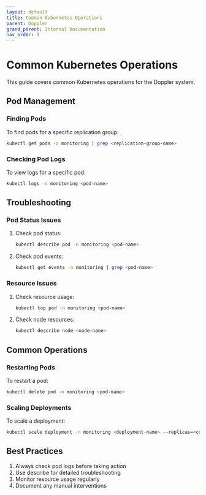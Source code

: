 ```yaml
---
layout: default
title: Common Kubernetes Operations
parent: Doppler
grand_parent: Internal Documentation
nav_order: 1
---
```


# Common Kubernetes Operations

This guide covers common Kubernetes operations for the Doppler system.

## Pod Management

### Finding Pods

To find pods for a specific replication group:

```bash
kubectl get pods -n monitoring | grep <replication-group-name>
```

### Checking Pod Logs

To view logs for a specific pod:

```bash
kubectl logs -n monitoring <pod-name>
```

## Troubleshooting

### Pod Status Issues

1. Check pod status:
   ```bash
   kubectl describe pod -n monitoring <pod-name>
   ```

2. Check pod events:
   ```bash
   kubectl get events -n monitoring | grep <pod-name>
   ```

### Resource Issues

1. Check resource usage:
   ```bash
   kubectl top pod -n monitoring <pod-name>
   ```

2. Check node resources:
   ```bash
   kubectl describe node <node-name>
   ```

## Common Operations

### Restarting Pods

To restart a pod:

```bash
kubectl delete pod -n monitoring <pod-name>
```

### Scaling Deployments

To scale a deployment:

```bash
kubectl scale deployment -n monitoring <deployment-name> --replicas=<count>
```

## Best Practices

1. Always check pod logs before taking action
2. Use describe for detailed troubleshooting
3. Monitor resource usage regularly
4. Document any manual interventions